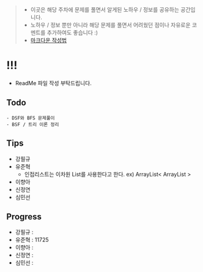 > - 이곳은 해당 주차에 문제를 풀면서 알게된 노하우 / 정보를 공유하는 공간입니다.
> - 노하우 / 정보 뿐만 아니라 해당 문제를 풀면서 어려웠던 점이나 자유로운 코멘트를 추가하여도 좋습니다 :)
> - [마크다운 작성법](https://gist.github.com/ihoneymon/652be052a0727ad59601)

# !!!
  - ReadMe 파일 작성 부탁드립니다.

## Todo
    - DSF와 BFS 문제풀이
    - BSF / 트리 이론 정리

## Tips
- 강필규
- 유준혁
    - 인접리스트는 이차원 List를 사용한다고 한다.
      ex) ArrayList< ArrayList<Integer> >
- 이향아
- 신정연
- 심민선

## Progress
- 강필규 :
- 유준혁 : 11725
- 이향아 :
- 신정연 :
- 심민선 :
